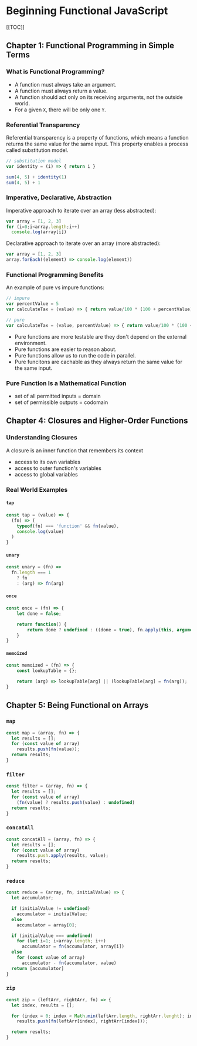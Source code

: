 # Beginning Functional JavaScript

[[TOC]]

## Chapter 1: Functional Programming in Simple Terms

### What is Functional Programming?

- A function must always take an argument.
- A function must always return a value.
- A function should act only on its receiving arguments, not the outside world.
- For a given `X`, there will be only one `Y`.

### Referential Transparency

Referential transparency is a property of functions, which means a function returns the same value for the same input. This property enables a process called substitution model.

```javascript
// substitution model
var identity = (i) => { return i }

sum(4, 5) + identity(1)
sum(4, 5) + 1
```

### Imperative, Declarative, Abstraction

Imperative approach to iterate over an array (less abstracted):

```javascript
var array = [1, 2, 3]
for (i=0;i<array.length;i++)
  console.log(array[i])
```

Declarative approach to iterate over an array (more abstracted):

```javascript
var array = [1, 2, 3]
array.forEach((element) => console.log(element))
```

### Functional Programming Benefits

An example of pure vs impure functions:

```javascript
// impure
var percentValue = 5
var calculateTax = (value) => { return value/100 * (100 + percentValue)}
```

```javascript
// pure
var calculateTax = (value, percentValue) => { return value/100 * (100 + percentValue)}
```

- Pure functions are more testable are they don't depend on the external environment.
- Pure functions are easier to reason about.
- Pure functions allow us to run the code in parallel.
- Pure funcitons are cachable as they always return the same value for the same input.

### Pure Function Is a Mathematical Function

- set of all permitted inputs = domain
- set of permissible outputs = codomain

## Chapter 4: Closures and Higher-Order Functions

### Understanding Closures

A closure is an inner function that remembers its context

- access to its own variables
- access to outer function's variables
- access to global variables

### Real World Examples

#### `tap`

```javascript
const tap = (value) => {
  (fn) => (
    typeof(fn) === 'function' && fn(value),
    console.log(value)
  )
}
```

#### `unary`

```javascript
const unary = (fn) =>
  fn.length === 1
    ? fn
    : (arg) => fn(arg)
```

#### `once`

```javascript
const once = (fn) => {
    let done = false;

    return function() {
        return done ? undefined : ((done = true), fn.apply(this, arguments))
    }
}
```

#### `memoized`

```javascript
const memoized = (fn) => {
    const lookupTable = {};

    return (arg) => lookupTable[arg] || (lookupTable[arg] = fn(arg));
}
```

## Chapter 5: Being Functional on Arrays

### `map`

```javascript
const map = (array, fn) => {
  let results = [];
  for (const value of array)
    results.push(fn(value));
  return results;
}
```

### `filter`

```javascript
const filter = (array, fn) => {
  let results = [];
  for (const value of array)
    (fn(value) ? results.push(value) : undefined)
  return results;
}
```

### `concatAll`

```javascript
const concatAll = (array, fn) => {
  let results = [];
  for (const value of array)
    results.push.apply(results, value);
  return results;
}
```

### `reduce`

```javascript
const reduce = (array, fn, initialValue) => {
  let accumulator;

  if (initialValue != undefined)
    accumulator = initialValue;
  else
    accumulator = array[0];

  if (initialValue === undefined)
    for (let i=1; i<array.length; i++)
      accumulator = fn(accumulator, array[i])
  else
    for (const value of array)
      accumulator - fn(accumulator, value)
  return [accumulator]
}
```

### `zip`

```javascript
const zip = (leftArr, rightArr, fn) => {
  let index, results = [];

  for (index = 0; index < Math.min(leftArr.length, rightArr.lenght); index++)
    results.push(fn(leftArr[index], rightArr[index]));

  return results;
}
```
